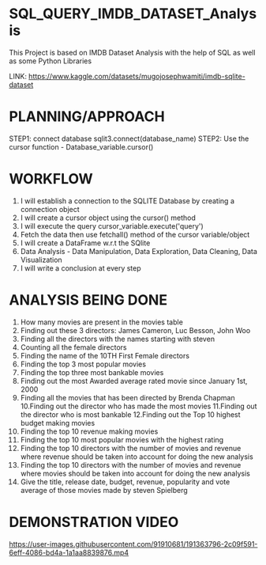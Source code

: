 # SQL_QUERY_IMDB_DATASET_Analysis

This Project is based on IMDB Dataset Analysis with the help of SQL as well as some Python Libraries

LINK: https://www.kaggle.com/datasets/mugojosephwamiti/imdb-sqlite-dataset

# PLANNING/APPROACH

STEP1: connect database sqlit3.connect(database_name)
STEP2: Use the cursor function - Database_variable.cursor()

# WORKFLOW

1. I will establish a connection to the SQLITE Database by creating a connection object
2. I will create a cursor object using the cursor() method
3. I will execute the query cursor_variable.execute('query')
4. Fetch the data then use fetchall() method of the cursor variable/object
5. I will create a DataFrame w.r.t the SQlite
6. Data Analysis - Data Manipulation, Data Exploration, Data Cleaning, Data Visualization
7. I will write a conclusion at every step

# ANALYSIS BEING DONE

1. How many movies are present in the movies table
2. Finding out these 3 directors: James Cameron, Luc Besson, John Woo
3. Finding all the directors with the names starting with steven
4. Counting all the female directors
5. Finding the name of the 10TH First Female directors
6. Finding the top 3 most popular movies
7. Finding the top three most bankable movies 
8. Finding out the most Awarded average rated movie since January 1st, 2000
9. Finding all the movies that has been directed by Brenda Chapman
10.Finding out the director who has made the most movies
11.Finding out the director who is most bankable
12.Finding out the Top 10 highest budget making movies
13. Finding the top 10 revenue making movies
14. Finding the top 10 most popular movies with the highest rating
15. Finding the top 10 directors with the number of movies and revenue where revenue should be taken into account for doing the new analysis
16. Finding the top 10 directors with the number of movies and revenue where movies should be taken into account for doing the new analysis
17. Give the title, release date, budget, revenue, popularity and vote average of those movies made by steven Spielberg


# DEMONSTRATION VIDEO
https://user-images.githubusercontent.com/91910681/191363796-2c09f591-6eff-4086-bd4a-1a1aa8839876.mp4

